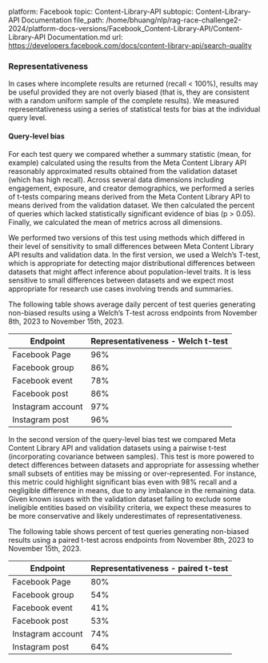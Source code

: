 platform: Facebook
topic: Content-Library-API
subtopic: Content-Library-API Documentation
file_path: /home/bhuang/nlp/rag-race-challenge2-2024/platform-docs-versions/Facebook_Content-Library-API/Content-Library-API Documentation.md
url: https://developers.facebook.com/docs/content-library-api/search-quality


### Representativeness

In cases where incomplete results are returned (recall < 100%), results may be useful provided they are not overly biased (that is, they are consistent with a random uniform sample of the complete results). We measured representativeness using a series of statistical tests for bias at the individual query level.

#### Query-level bias

For each test query we compared whether a summary statistic (mean, for example) calculated using the results from the Meta Content Library API reasonably approximated results obtained from the validation dataset (which has high recall). Across several data dimensions including engagement, exposure, and creator demographics, we performed a series of t-tests comparing means derived from the Meta Content Library API to means derived from the validation dataset. We then calculated the percent of queries which lacked statistically significant evidence of bias (p > 0.05). Finally, we calculated the mean of metrics across all dimensions.

We performed two versions of this test using methods which differed in their level of sensitivity to small differences between Meta Content Library API results and validation data. In the first version, we used a Welch’s T-test, which is appropriate for detecting major distributional differences between datasets that might affect inference about population-level traits. It is less sensitive to small differences between datasets and we expect most appropriate for research use cases involving trends and summaries.

The following table shows average daily percent of test queries generating non-biased results using a Welch’s T-test across endpoints from November 8th, 2023 to November 15th, 2023.

| Endpoint | Representativeness - Welch t-test |
| --- | --- |
| Facebook Page | 96% |
| Facebook group | 86% |
| Facebook event | 78% |
| Facebook post | 86% |
| Instagram account | 97% |
| Instagram post | 96% |

In the second version of the query-level bias test we compared Meta Content Library API and validation datasets using a pairwise t-test (incorporating covariance between samples). This test is more powered to detect differences between datasets and appropriate for assessing whether small subsets of entities may be missing or over-represented. For instance, this metric could highlight significant bias even with 98% recall and a negligible difference in means, due to any imbalance in the remaining data. Given known issues with the validation dataset failing to exclude some ineligible entities based on visibility criteria, we expect these measures to be more conservative and likely underestimates of representativeness.

The following table shows percent of test queries generating non-biased results using a paired t-test across endpoints from November 8th, 2023 to November 15th, 2023.

| Endpoint | Representativeness - paired t-test |
| --- | --- |
| Facebook Page | 80% |
| Facebook group | 54% |
| Facebook event | 41% |
| Facebook post | 53% |
| Instagram account | 74% |
| Instagram post | 64% |